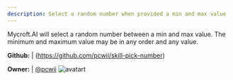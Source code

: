 ```yaml
---
description: Select a random number when provided a min and max value
---
```

Mycroft.AI will select a random number between a min and max value.
The minimum and maximum value may be in any order and any value.

**Github:** | (https://github.com/pcwii/skill-pick-number)

**Owner:** | [@pcwii](https://github.com/pcwii) ![avatart](https://avatars0.githubusercontent.com/u/30759206?v=4)


